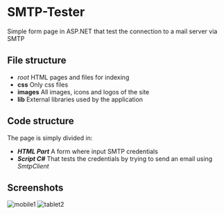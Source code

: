 # SMTP-Tester

Simple form page in ASP.NET that test the connection to a mail server via SMTP

## File structure

- _root_
  HTML pages and files for indexing
- **css**
  Only css files
- **images**
  All images, icons and logos of the site
- **lib**
  External libraries used by the application

## Code structure

The page is simply divided in:

- **_HTML Part_**
  A form where input SMTP credentials
- **_Script C#_**
  That tests the credentials by trying to send an email using _SmtpClient_

## Screenshots

![mobile1](https://github.com/DavideMurro/SMTP-Tester/assets/118051417/babdf5b0-ebcf-45a0-bcb4-c5ac3bb6e45e)
![tablet2](https://github.com/DavideMurro/SMTP-Tester/assets/118051417/3750de1d-d610-4c47-a305-9b6ffe39a713)

